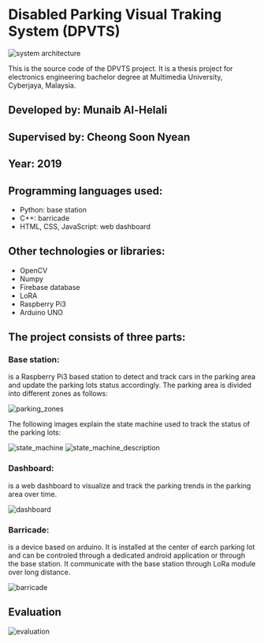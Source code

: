 # Disabled Parking Visual Traking System (DPVTS)

![system architecture](images/system_architecture.png)

This is the source code of the DPVTS project. It is a thesis project for electronics engineering bachelor degree at Multimedia University, Cyberjaya, Malaysia. 

## Developed by: Munaib Al-Helali
## Supervised by: Cheong Soon Nyean
## Year: 2019

## Programming languages used:
- Python: base station
- C++: barricade
- HTML, CSS, JavaScript: web dashboard

## Other technologies or libraries:
- OpenCV
- Numpy 
- Firebase database
- LoRA
- Raspberry Pi3
- Arduino UNO

## The project consists of three parts: 
### Base station: 
is a Raspberry Pi3 based station to detect and track cars in the parking area and update the parking lots status accordingly. The parking area is divided into different zones as follows:

![parking_zones](images/parking_zones.png)

 The following images explain the state machine used to track the status of the parking lots:
 
![state_machine](images/state_machine.png)
![state_machine_description](images/state_machine_description.png)

### Dashboard: 
is a web dashboard to visualize and track the parking trends in the parking area over time.

![dashboard](images/dashboard_implementation.png)

### Barricade: 
is a device based on arduino. It is installed at the center of earch parking lot and can be controled through a dedicated android application or through the base station. It communicate with the base station through LoRa module over long distance.

![barricade](images/barricade_implementation.png)

## Evaluation
![evaluation](images/evaluation.png)


